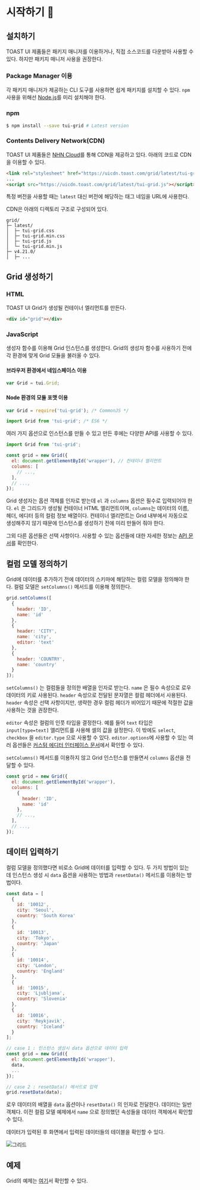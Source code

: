 # 시작하기 🚀

## 설치하기

TOAST UI 제품들은 패키지 매니저를 이용하거나, 직접 소스코드를 다운받아 사용할 수 있다. 하지만 패키지 매니저 사용을 권장한다.

### Package Manager 이용

각 패키지 매니저가 제공하는 CLI 도구를 사용하면 쉽게 패키지를 설치할 수 있다. `npm` 사용을 위해선 [Node.js](https://nodejs.org/en/%29)를 미리 설치해야 한다.

### npm

```sh
$ npm install --save tui-grid # Latest version
```

### Contents Delivery Network(CDN)

TOAST UI 제품들은 [NHN Cloud](https://www.toast.com/kr)를 통해 CDN을 제공하고 있다. 아래의 코드로 CDN을 이용할 수 있다.

```html
<link rel="stylesheet" href="https://uicdn.toast.com/grid/latest/tui-grid.css" />
...
<script src="https://uicdn.toast.com/grid/latest/tui-grid.js"></script>
```

특정 버전을 사용할 때는 `latest` 대신 버전에 해당하는 태그 네임을 URL에 사용한다.

CDN은 아래의 디렉토리 구조로 구성되어 있다.

```
grid/
├─ latest/
│  ├─ tui-grid.css
│  ├─ tui-grid.min.css
│  ├─ tui-grid.js
│  └─ tui-grid.min.js
├─ v4.21.0/
│  ├─ ...
```

## Grid 생성하기

### HTML

TOAST UI Grid가 생성될 컨테이너 엘리먼트를 만든다.

```html
<div id="grid"></div>
```

### JavaScript

생성자 함수를 이용해 Grid 인스턴스를 생성한다. Grid의 생성자 함수를 사용하기 전에 각 환경에 맞게 Grid 모듈을 불러올 수 있다.

#### 브라우저 환경에서 네임스페이스 이용

```js
var Grid = tui.Grid;
```

#### Node 환경의 모듈 포맷 이용

```js
var Grid = require('tui-grid'); /* CommonJS */
```

```js
import Grid from 'tui-grid'; /* ES6 */
```
    
여러 가지 옵션으로 인스턴스를 만들 수 있고 만든 후에는 다양한 API를 사용할 수 있다.
    
```js
import Grid from 'tui-grid';

const grid = new Grid({
  el: document.getElementById('wrapper'), // 컨테이너 엘리먼트
  columns: [ 
    // ...,
  ],
  // ...,
});
```

Grid 생성자는 옵션 객체를 인자로 받는데 `el` 과 `columns` 옵션은 필수로 입력되어야 한다. `el` 은 그리드가 생성될 컨테이너 HTML 엘리먼트이며, `columns`는 데이터의 이름, 헤더, 에디터 등의 컬럼 정보 배열이다. 컨테이너 엘리먼트는 Grid 내부에서 자동으로 생성해주지 않기 때문에 인스턴스를 생성하기 전에 미리 만들어 줘야 한다.

그외 다른 옵션들은 선택 사항이다. 사용할 수 있는 옵션들에 대한 자세한 정보는 [API 문서](https://nhn.github.io/tui.grid/latest/)를 확인한다.


## 컬럼 모델 정의하기

Grid에 데이터를 추가하기 전에 데이터의 스키마에 해당하는 컬럼 모델을 정의해야 한다. 컬럼 모델은 `setColumns()` 메서드를 이용해 정의한다.

```js
grid.setColumns([
  {
    header: 'ID',
    name: 'id'
  },
  {
    header: 'CITY',
    name: 'city',
    editor: 'text'
  },
  {
    header: 'COUNTRY',
    name: 'country'
  }
]);
```

`setColumns()` 는 컬럼들을 정의한 배열을 인자로 받는다. `name` 은 필수 속성으로 로우 데이터의 키로 사용된다. `header` 속성으로 전달된 문자열은 컬럼 헤더에서 사용된다. `header` 속성은 선택 사항이지만, 생략한 경우 컬럼 헤더가 비어있기 때문에 적절한 값을 사용하는 것을 권장한다.

`editor` 속성은 컬럼의 인풋 타입을 결정한다. 예를 들어 `text` 타입은 `input[type=text]` 엘리먼트를 사용해 셀의 값을 설정한다. 이 밖에도 `select`, `checkbox` 을 `editor.type` 으로 사용할 수 있다. `editor.options`에 사용할 수 있는 여러 옵션들은 [커스텀 에디터 인터페이스 문서](./custom-editor.md)에서 확인할 수 있다.

`setColumns()` 메서드를 이용하지 않고 Grid 인스턴스를 만들면서 `columns` 옵션을 전달할 수 있다.

```js
const grid = new Grid({
  el: document.getElementById('wrapper'),
  columns: [
    {
      header: 'ID',
      name: 'id'
    },
    // ...,
  ],
  // ...,
});
```

## 데이터 입력하기

컬럼 모델을 정의했다면 비로소 Grid에 데이터를 입력할 수 있다. 두 가지 방법이 있는데 인스턴스 생성 시 `data` 옵션을 사용하는 방법과 `resetData()` 메서드를 이용하는 방법이다.

```js
const data = [
  {
    id: '10012',
    city: 'Seoul',
    country: 'South Korea'
  },
  {
    id: '10013',
    city: 'Tokyo',
    country: 'Japan'    
  },
  {
    id: '10014',
    city: 'London',
    country: 'England'
  },
  {
    id: '10015',
    city: 'Ljubljana',
    country: 'Slovenia'
  },
  {
    id: '10016',
    city: 'Reykjavik',
    country: 'Iceland'
  }
];

// case 1 : 인스턴스 생성시 data 옵션으로 데이터 입력
const grid = new Grid({
  el: document.getElementById('wrapper'),
  data,
  ...
});

// case 2 : resetData() 메서드로 입력
grid.resetData(data);
```

로우 데이터의 배열을 `data` 옵션이나 `resetData()` 의 인자로 전달한다. 데이터는 일반 객체다. 이전 컬럼 모델 예제에서 `name` 으로 정의했던 속성들을 데이터 객체에서 확인할 수 있다.

데이터가 입력된 후 화면에서 입력된 데이터들의 테이블을 확인할 수 있다.

![그리드](https://user-images.githubusercontent.com/35371660/59482121-72993480-8ea2-11e9-8dba-46c04c727b31.png)


## 예제

Grid의 예제는 [여기](https://nhn.github.io/tui.grid/latest/tutorial-example01-basic)서 확인할 수 있다.
